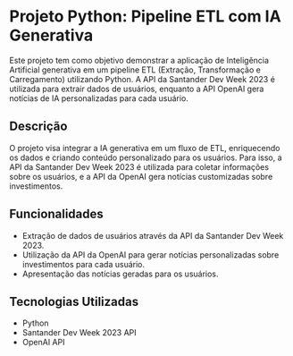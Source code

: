 # Projeto Python: Pipeline ETL com IA Generativa

Este projeto tem como objetivo demonstrar a aplicação de Inteligência Artificial generativa em um pipeline ETL (Extração, Transformação e Carregamento) utilizando Python. A API da Santander Dev Week 2023 é utilizada para extrair dados de usuários, enquanto a API OpenAI gera notícias de IA personalizadas para cada usuário.

## Descrição

O projeto visa integrar a IA generativa em um fluxo de ETL, enriquecendo os dados e criando conteúdo personalizado para os usuários. Para isso, a API da Santander Dev Week 2023 é utilizada para coletar informações sobre os usuários, e a API da OpenAI gera notícias customizadas sobre investimentos.

## Funcionalidades

- Extração de dados de usuários através da API da Santander Dev Week 2023.
- Utilização da API da OpenAI para gerar notícias personalizadas sobre investimentos para cada usuário.
- Apresentação das notícias geradas para os usuários.

## Tecnologias Utilizadas

- Python
- Santander Dev Week 2023 API
- OpenAI API
